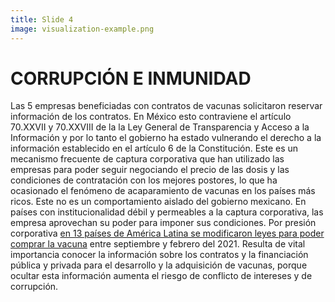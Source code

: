 ```yaml
---
title: Slide 4
image: visualization-example.png
---
```


# CORRUPCIÓN E INMUNIDAD

Las 5 empresas beneficiadas con contratos de vacunas solicitaron reservar información de los contratos. En México esto contraviene el artículo 70.XXVII y 70.XXVIII de la la Ley General de Transparencia y Acceso a la Información y por lo tanto el gobierno ha estado vulnerando el derecho a la información establecido en el artículo 6 de la Constitución. Este es un mecanismo frecuente de captura corporativa que han utilizado las empresas para poder seguir negociando el precio de las dosis y las condiciones de contratación con los mejores postores, lo que ha ocasionado el fenómeno de acaparamiento de vacunas en los países más ricos. Este no es un comportamiento aislado del gobierno mexicano. En países con institucionalidad débil y permeables a la captura corporativa, las empresa aprovechan su poder para imponer sus condiciones. Por presión corporativa [en 13 países de América Latina se modificaron leyes para poder comprar la vacuna](https://poderlatam.org/2021/03/farmaceuticas-vendieron-vacunas-a-america-latina-con-beneficios-legales-y-tributarios/) entre septiembre y febrero del 2021. Resulta de vital importancia conocer la información sobre los contratos y la financiación pública y privada para el desarrollo y la adquisición de vacunas, porque ocultar esta información aumenta el riesgo de conflicto de intereses y de corrupción.
